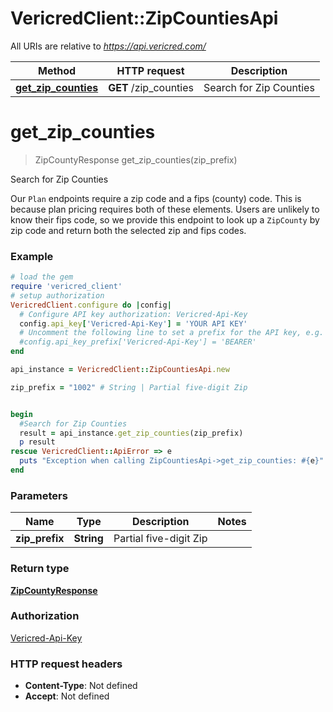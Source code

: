 # VericredClient::ZipCountiesApi

All URIs are relative to *https://api.vericred.com/*

Method | HTTP request | Description
------------- | ------------- | -------------
[**get_zip_counties**](ZipCountiesApi.md#get_zip_counties) | **GET** /zip_counties | Search for Zip Counties


# **get_zip_counties**
> ZipCountyResponse get_zip_counties(zip_prefix)

Search for Zip Counties

Our `Plan` endpoints require a zip code and a fips (county) code.  This is because plan pricing requires both of these elements.  Users are unlikely to know their fips code, so we provide this endpoint to look up a `ZipCounty` by zip code and return both the selected zip and fips codes.

### Example
```ruby
# load the gem
require 'vericred_client'
# setup authorization 
VericredClient.configure do |config|
  # Configure API key authorization: Vericred-Api-Key
  config.api_key['Vericred-Api-Key'] = 'YOUR API KEY'
  # Uncomment the following line to set a prefix for the API key, e.g. 'BEARER' (defaults to nil)
  #config.api_key_prefix['Vericred-Api-Key'] = 'BEARER'
end

api_instance = VericredClient::ZipCountiesApi.new

zip_prefix = "1002" # String | Partial five-digit Zip


begin
  #Search for Zip Counties
  result = api_instance.get_zip_counties(zip_prefix)
  p result
rescue VericredClient::ApiError => e
  puts "Exception when calling ZipCountiesApi->get_zip_counties: #{e}"
end
```

### Parameters

Name | Type | Description  | Notes
------------- | ------------- | ------------- | -------------
 **zip_prefix** | **String**| Partial five-digit Zip | 

### Return type

[**ZipCountyResponse**](ZipCountyResponse.md)

### Authorization

[Vericred-Api-Key](../README.md#Vericred-Api-Key)

### HTTP request headers

 - **Content-Type**: Not defined
 - **Accept**: Not defined



